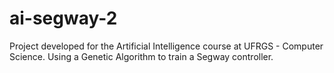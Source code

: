 # ai-segway-2

Project developed for the Artificial Intelligence course at UFRGS - Computer Science. Using a Genetic Algorithm to train a Segway controller.
